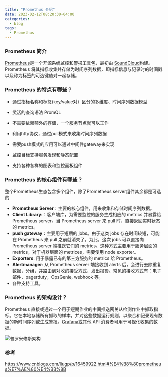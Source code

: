 ```yaml
---
title: "Promethus 介绍"
date: 2023-02-12T08:20:30-04:00
categories:
  - blog
tags:
  - Promethus
---
```

### Prometheus 简介

[Prometheus](https://github.com/prometheus)是一个开源系统监控和警报工具包，最初由 [SoundCloud](https://soundcloud.com/)构建。Prometheus 将其指标收集并存储为时间序列数据，即指标信息与记录时的时间戳以及称为标签的可选键值对一起存储。



### Prometheus 的特点有哪些？

- 通过指标名称和标签(key/value对）区分的多维度、时间序列数据模型

- 灵活的查询语法 PromQL

- 不需要依赖额外的存储，一个服务节点就可以工作

- 利用http协议，通过pull模式来收集时间序列数据

- 需要push模式的应用可以通过中间件gateway来实现

- 监控目标支持服务发现和静态配置

- 支持各种各样的图表和监控面板组件



### Prometheus 的核心组件有哪些？

整个Prometheus生态包含多个组件，除了Prometheus server组件其余都是可选的

- **Prometheus Server**：主要的核心组件，用来收集和存储时间序列数据。
- **Client Library:**：客户端库，为需要监控的服务生成相应的 metrics 并暴露给 Prometheus server。当 Prometheus server 来 pull 时，直接返回实时状态的 metrics。
- **push gateway**：主要用于短期的 jobs。由于这类 jobs 存在时间较短，可能在 Prometheus 来 pull 之前就消失了。为此，这次 jobs 可以直接向 Prometheus server 端推送它们的 metrics。这种方式主要用于服务层面的 metrics，对于机器层面的 metrices，需要使用 node exporter。
- **Exporters**: 用于暴露已有的第三方服务的 metrics 给 Prometheus。
- **Alertmanager**: 从 Prometheus server 端接收到 alerts 后，会进行去除重复数据，分组，并路由到对收的接受方式，发出报警。常见的接收方式有：电子邮件，pagerduty，OpsGenie, webhook 等。
- 各种支持工具。



### Prometheus 的架构设计？

Prometheus 直接或通过一个用于短期作业的中间推送网关从检测作业中抓取指标。它在本地存储所有抓取的样本，并对这些数据运行规则，以聚合和记录现有数据的新时间序列或生成警报。[Grafana](https://grafana.com/)或其他 API 消费者可用于可视化收集的数据。

![普罗米修斯架构](https://prometheus.io/assets/architecture.png)


### 参考

https://www.cnblogs.com/liugp/p/16459922.html#%E4%B8%80prometheus%E7%AE%80%E4%BB%8B
